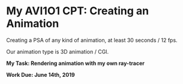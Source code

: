 # My AVI1O1 CPT: Creating an Animation

Creating a PSA of any kind of animation, at least 30 seconds / 12 fps. 

Our animation type is 3D animation / CGI. 

**My Task: Rendering animation with my own ray-tracer**

**Work Due: June 14th, 2019**


